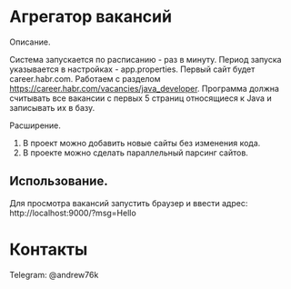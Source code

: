 # Агрегатор вакансий

Описание.

Система запускается по расписанию - раз в минуту.  Период запуска указывается в настройках - app.properties. 
Первый сайт будет career.habr.com. Работаем с разделом https://career.habr.com/vacancies/java_developer. 
Программа должна считывать все вакансии c первых 5 страниц относящиеся к Java и записывать их в базу.

Расширение.
1. В проект можно добавить новые сайты без изменения кода.
2. В проекте можно сделать параллельный парсинг сайтов.

## Использование.

Для просмотра вакансий запустить браузер и ввести адрес: http://localhost:9000/?msg=Hello

# Контакты
Telegram: @andrew76k
